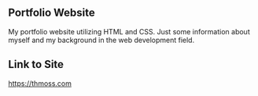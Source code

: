 ## Portfolio Website
 
My portfolio website utilizing HTML and CSS. Just some information about myself and my background in the web development field.

## Link to Site

https://thmoss.com

